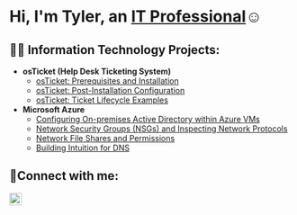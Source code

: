 <h1>Hi, I'm Tyler, an <a href="https://www.linkedin.com/in/tyler-clayton-654a701b4/">IT Professional</a>☺</h1>

<h2>👨‍💻 Information Technology Projects:</h2>

- <b>osTicket (Help Desk Ticketing System)</b>
  - [osTicket: Prerequisites and Installation](https://github.com/Tyler-Clayton/osticket-prereqs)
  - [osTicket: Post-Installation Configuration](https://github.com/Tyler-Clayton/post-install-config)
  - [osTicket: Ticket Lifecycle Examples](https://github.com/Tyler-Clayton/ticket-lifecycle)
- <b>Microsoft Azure</b>
  - [Configuring On-premises Active Directory within Azure VMs](https://github.com/Tyler-Clayton/configure-ad)
  - [Network Security Groups (NSGs) and Inspecting Network Protocols](https://github.com/Tyler-Clayton/azure-network-protocols)
  - [Network File Shares and Permissions](https://github.com/sfariasjr/Network-File-Shares-and-Permissions)
  - [Building Intuition for DNS](https://github.com/sfariasjr/Building-Intuition-for-DNS)
 

<h2>🤳Connect with me:</h2>


[<img align="left" alt="Josh | LinkedIn" width="22px" src="https://cdn.jsdelivr.net/npm/simple-icons@v3/icons/linkedin.svg" />][linkedin]




[linkedin]: https://www.linkedin.com/in/tyler-clayton-654a701b4/
